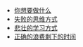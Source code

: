 - [你想要做什么](determined/01.md)
- [失败的思维方式](determined/02.md)
- [悲壮的学习方式](determined/03.md)
- [正确的浪费剩下的时间](determined/04.md)
